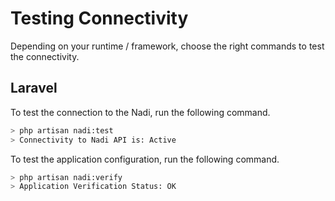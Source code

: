 # Testing Connectivity

Depending on your runtime / framework, choose the right commands to test the connectivity.

## Laravel

To test the connection to the Nadi, run the following command.

```bash
> php artisan nadi:test
> Connectivity to Nadi API is: Active
```

To test the application configuration, run the following command.

```bash
> php artisan nadi:verify
> Application Verification Status: OK
```
